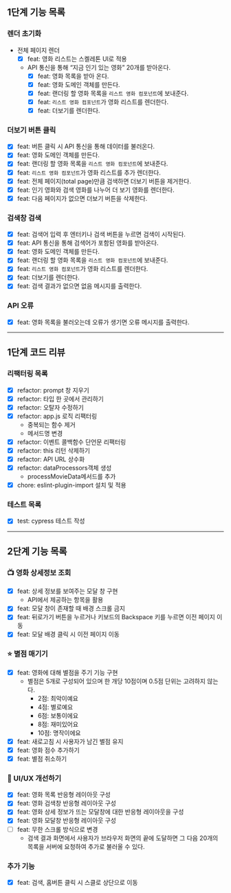 ## 1단계 기능 목록

### 렌더 초기화

- 전체 페이지 렌더
  - [x] feat: 영화 리스트는 스켈레톤 UI로 적용
  - API 통신을 통해 “지금 인기 있는 영화” 20개를 받아온다.
    - [x] feat: 영화 목록을 받아 온다.
    - [x] feat: 영화 도메인 객체를 만든다.
    - [x] feat: 랜더링 할 영화 목록을 `리스트 영화 컴포넌트`에 보내준다.
    - [x] feat: `리스트 영화 컴포넌트`가 영화 리스트를 렌더한다.
    - [x] feat: 더보기를 렌더한다.

### 더보기 버튼 클릭

- [x] feat: 버튼 클릭 시 API 통신을 통해 데이터를 불러온다.
- [x] feat: 영화 도메인 객체를 만든다.
- [x] feat: 랜더링 할 영화 목록을 `리스트 영화 컴포넌트`에 보내준다.
- [x] feat: `리스트 영화 컴포넌트`가 영화 리스트를 추가 렌더한다.
- [x] feat: 전체 페이지(total page)만큼 검색하면 더보기 버튼을 제거한다.
- [x] feat: 인기 영화와 검색 영화를 나누어 더 보기 영화를 렌더한다.
- [x] feat: 다음 페이지가 없으면 더보기 버튼을 삭제한다.

### 검색창 검색

- [x] feat: 검색어 입력 후 엔터키나 검색 버튼을 누르면 검색이 시작된다.
- [x] feat: API 통신을 통해 검색어가 포함된 영화를 받아온다.
- [x] feat: 영화 도메인 객체를 만든다.
- [x] feat: 랜더링 할 영화 목록을 `리스트 영화 컴포넌트`에 보내준다.
- [x] feat: `리스트 영화 컴포넌트`가 영화 리스트를 렌더한다.
- [x] feat: 더보기를 렌더한다.
- [x] feat: 검색 결과가 없으면 없음 메시지를 출력한다.

### API 오류

- [x] feat: 영화 목록을 불러오는데 오류가 생기면 오류 메시지를 출력한다.

---

## 1단계 코드 리뷰

### 리팩터링 목록

- [x] refactor: prompt 창 지우기
- [x] refactor: 타입 한 곳에서 관리하기
- [x] refactor: 오탈자 수정하기
- [x] refactor: app.js 로직 리팩터링
  - 중복되는 함수 제거
  - 메서드명 변경
- [x] refactor: 이벤트 콜백함수 단언문 리팩터링
- [x] refactor: this 리턴 삭제하기
- [x] refactor: API URL 상수화
- [x] refactor: dataProcessors객체 생성
  - processMovieData메서드를 추가
- [x] chore: eslint-plugin-import 설치 및 적용

### 테스트 목록

- [x] test: cypress 테스트 작성

---

## 2단계 기능 목록

### 📺 영화 상세정보 조회

- [x] feat: 상세 정보를 보여주는 모달 창 구현
  - API에서 제공하는 항목을 활용
- [x] feat: 모달 창이 존재할 때 배경 스크롤 금지
- [x] feat: 뒤로가기 버튼을 누르거나 키보드의 Backspace 키를 누르면 이전 페이지 이동
- [x] feat: 모달 배경 클릭 시 이전 페이지 이동

### ⭐️ 별점 매기기

- [x] feat: 영화에 대해 별점을 주기 기능 구현
  - 별점은 5개로 구성되어 있으며 한 개당 10점이며 0.5점 단위는 고려하지 않는다.
    - 2점: 최악이예요
    - 4점: 별로예요
    - 6점: 보통이에요
    - 8점: 재미있어요
    - 10점: 명작이에요
- [x] feat: 새로고침 시 사용자가 남긴 별점 유지
- [x] feat: 영화 점수 추가하기
- [x] feat: 별점 취소하기

### 📐 UI/UX 개선하기

- [x] feat: 영화 목록 반응형 레이아웃 구성
- [x] feat: 영화 검색창 반응형 레이아웃 구성
- [x] feat: 영화 상세 정보가 뜨는 모달창에 대한 반응형 레이아웃을 구성
- [x] feat: 영화 모달창 반응형 레이아웃 구성
- [ ] feat: 무한 스크롤 방식으로 변경
  - 검색 결과 화면에서 사용자가 브라우저 화면의 끝에 도달하면 그 다음 20개의 목록을 서버에 요청하여 추가로 불러올 수 있다.

### 추가 기능

- [x] feat: 검색, 홈버튼 클릭 시 스클로 상단으로 이동

